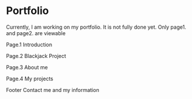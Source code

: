 # Portfolio
Currently, I am working on my portfolio. It is not fully done yet. Only page1. and page2. are viewable

Page.1
Introduction

Page.2
Blackjack Project

Page.3
About me

Page.4
My projects

Footer
Contact me and my information
